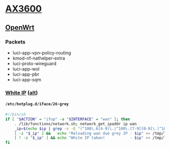 # [AX3600](../README.md)

## [OpenWrt](https://openwrt.org/toh/xiaomi/ax3600)

### Packets

- luci-app-vpn-policy-routing
- kmod-nf-nathelper-extra
- luci-proto-wireguard
- luci-app-wol
- luci-app-pbr
- luci-app-sqm

### [White IP](https://4pda.to/forum/index.php?s=&showtopic=1013678&view=findpost&p=109028697) ([alt](https://habr.com/ru/sandbox/99949/))

#### `/etc/hotplug.d/iface/26-grey`

```sh
#!/bin/sh
if [ "$ACTION" = "ifup" -a "$INTERFACE" = "wan" ]; then
    . /lib/functions/network.sh; network_get_ipaddr ip wan
    _ip=$(echo $ip | grep -v -E "(^100\.6[4-9]\.|^100\.[7-9][0-9]\.|^100\.1[0-1][0-9]\.|^100\.12[0-7]\.)")
    [ -z "$_ip" ] &&   echo "Reloading wan due grey IP - $ip" >> /tmp/log/ip.log && ifup wan
    [ ! -z "$_ip" ] && echo "White IP taken!           - $ip" >> /tmp/log/ip.log
fi
```

